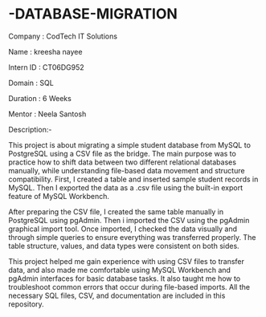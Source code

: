 # -DATABASE-MIGRATION

Company : CodTech IT Solutions

Name : kreesha nayee

Intern ID : CT06DG952

Domain : SQL

Duration : 6 Weeks

Mentor : Neela Santosh

Description:-

This project is about migrating a simple student database from MySQL to PostgreSQL using a CSV file as the bridge. The main purpose was to practice how to shift data between two different relational databases manually, while understanding file-based data movement and structure compatibility. First, I created a table and inserted sample student records in MySQL. Then I exported the data as a .csv file using the built-in export feature of MySQL Workbench.

After preparing the CSV file, I created the same table manually in PostgreSQL using pgAdmin. Then i imported the CSV using the pgAdmin graphical import tool. Once imported, I checked the data visually and through simple queries to ensure everything was transferred properly. The table structure, values, and data types were consistent on both sides.

This project helped me gain experience with using CSV files to transfer data, and also made me comfortable using MySQL Workbench and pgAdmin interfaces for basic database tasks. It also taught me how to troubleshoot common errors that occur during file-based imports. All the necessary SQL files, CSV, and documentation are included in this repository.
